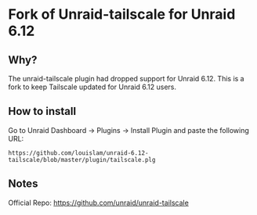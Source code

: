 # Fork of Unraid-tailscale for Unraid 6.12

## Why?

The unraid-tailscale plugin had dropped support for Unraid 6.12. This is a fork to keep Tailscale updated for Unraid 6.12 users.

## How to install 

Go to Unraid Dashboard -> Plugins -> Install Plugin and paste the following URL:

```
https://github.com/louislam/unraid-6.12-tailscale/blob/master/plugin/tailscale.plg
```


## Notes

Official Repo: https://github.com/unraid/unraid-tailscale
